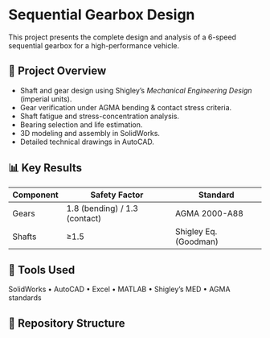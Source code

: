 # Sequential Gearbox Design

This project presents the complete design and analysis of a 6-speed sequential gearbox for a high-performance vehicle.

## 🔧 Project Overview
- Shaft and gear design using Shigley’s *Mechanical Engineering Design* (imperial units).
- Gear verification under AGMA bending & contact stress criteria.
- Shaft fatigue and stress-concentration analysis.
- Bearing selection and life estimation.
- 3D modeling and assembly in SolidWorks.
- Detailed technical drawings in AutoCAD.

## 📊 Key Results
| Component | Safety Factor | Standard |
|------------|----------------|-----------|
| Gears | 1.8 (bending) / 1.3 (contact) | AGMA 2000-A88 |
| Shafts | ≥1.5 | Shigley Eq. (Goodman) |

## 🧰 Tools Used
SolidWorks • AutoCAD • Excel • MATLAB • Shigley’s MED • AGMA standards

## 📂 Repository Structure
